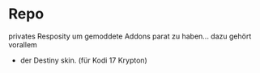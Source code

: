 # Repo
privates Resposity um gemoddete Addons parat zu haben...
dazu gehört vorallem 
* der Destiny skin. (für Kodi 17 Krypton)

